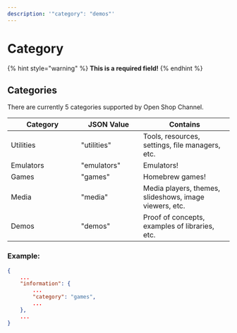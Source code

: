 ```yaml
---
description: '"category": "demos"'
---
```


# Category

{% hint style="warning" %}
**This is a required field!**
{% endhint %}

## Categories

There are currently 5 categories supported by Open Shop Channel.

<table><thead><tr><th width="143">Category</th><th width="125">JSON Value</th><th>Contains</th></tr></thead><tbody><tr><td>Utilities</td><td>"utilities"</td><td>Tools, resources, settings, file managers, etc.</td></tr><tr><td>Emulators</td><td>"emulators"</td><td>Emulators!</td></tr><tr><td>Games</td><td>"games"</td><td>Homebrew games!</td></tr><tr><td>Media</td><td>"media"</td><td>Media players, themes, slideshows, image viewers, etc.</td></tr><tr><td>Demos</td><td>"demos"</td><td>Proof of concepts, examples of libraries, etc.</td></tr></tbody></table>

### Example:

```json
{
    ...
    "information": {
        ...
        "category": "games",
        ...
    },
    ...
}
```
